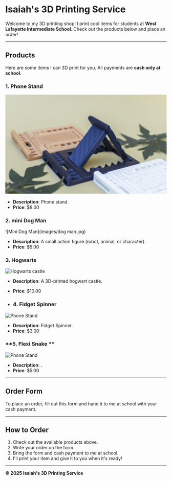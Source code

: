 # **Isaiah's 3D Printing Service**
Welcome to my 3D printing shop! I print cool items for students at **West Lafayette Intermediate School**. Check out the products below and place an order!

---
## **Products**
Here are some items I can 3D print for you. All payments are **cash only at school**.

### **1. Phone Stand**
![Phone Stand](images/phoneStand.jpg)
- **Description**: Phone stand.
- **Price**: $8.00

### **2. mini Dog Man**
![Mini Dog Man](images/dog man.jpg)
- **Description**: A small action figure (robot, animal, or character).
- **Price**: $5.00

### **3. Hogwarts**
![Hogwarts castle](images/Hogwarts.jpg)
- **Description**: A 3D-printed hogwart castle.
- **Price**: $10.00

- ### **4. Fidget Spinner**
![Phone Stand](images/fidgetSpinner.jpg)
- **Description**: Fidget Spinner.
- **Price**: $3.00

### **5. Flexi Snake **
![Phone Stand](images/flexiSnake.jpg)
- **Description**: .
- **Price**: $5.00

---
## **Order Form**
To place an order, fill out this form and hand it to me at school with your cash payment.

---
## **How to Order**
1. Check out the available products above.
2. Write your order on the form.
3. Bring the form and cash payment to me at school.
4. I'll print your item and give it to you when it's ready!

---

**© 2025 Isaiah's 3D Printing Service**
